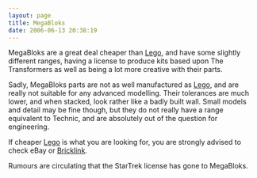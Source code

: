 ```yaml
---
layout: page
title: MegaBloks
date: 2006-06-13 20:38:19
---
```

<p>MegaBloks are a great deal cheaper than <a href="/wiki/lego.html" title="The best known construction toy">Lego</a>, and have some slightly different ranges, having a license to produce kits based upon The Transformers as well as being a lot more creative with their parts.
</p>
<p>Sadly, MegaBloks parts are not as well manufactured as <a href="/wiki/lego.html" title="The best known construction toy">Lego</a>, and are really not suitable for any advanced modelling. Their tolerances are much lower, and when stacked, look rather like a badly built wall. Small models and detail may be fine though, but they do not really have a range equivalent to Technic, and are absolutely out of the question for engineering.
</p>
<p>If cheaper <a href="/wiki/lego.html" title="The best known construction toy">Lego</a> is what you are looking for, you are strongly advised to check eBay or <a href="/wiki/bricklink.html" title="Lego Trading Commnity">Bricklink</a>.
</p>
<p>Rumours are circulating that the StarTrek license has gone to MegaBloks.
</p>
